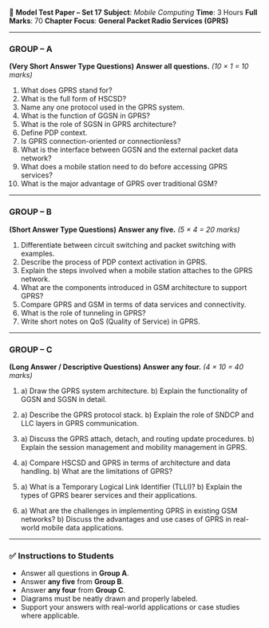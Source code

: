 📘 **Model Test Paper – Set 17**
**Subject**: *Mobile Computing*
**Time**: 3 Hours
**Full Marks**: 70
**Chapter Focus**: **General Packet Radio Services (GPRS)**

---

### **GROUP – A**

**(Very Short Answer Type Questions)**
**Answer all questions.** *(10 × 1 = 10 marks)*

1. What does GPRS stand for?
2. What is the full form of HSCSD?
3. Name any one protocol used in the GPRS system.
4. What is the function of GGSN in GPRS?
5. What is the role of SGSN in GPRS architecture?
6. Define PDP context.
7. Is GPRS connection-oriented or connectionless?
8. What is the interface between GGSN and the external packet data network?
9. What does a mobile station need to do before accessing GPRS services?
10. What is the major advantage of GPRS over traditional GSM?

---

### **GROUP – B**

**(Short Answer Type Questions)**
**Answer any five.** *(5 × 4 = 20 marks)*

1. Differentiate between circuit switching and packet switching with examples.
2. Describe the process of PDP context activation in GPRS.
3. Explain the steps involved when a mobile station attaches to the GPRS network.
4. What are the components introduced in GSM architecture to support GPRS?
5. Compare GPRS and GSM in terms of data services and connectivity.
6. What is the role of tunneling in GPRS?
7. Write short notes on QoS (Quality of Service) in GPRS.

---

### **GROUP – C**

**(Long Answer / Descriptive Questions)**
**Answer any four.** *(4 × 10 = 40 marks)*

1. a) Draw the GPRS system architecture.
   b) Explain the functionality of GGSN and SGSN in detail.

2. a) Describe the GPRS protocol stack.
   b) Explain the role of SNDCP and LLC layers in GPRS communication.

3. a) Discuss the GPRS attach, detach, and routing update procedures.
   b) Explain the session management and mobility management in GPRS.

4. a) Compare HSCSD and GPRS in terms of architecture and data handling.
   b) What are the limitations of GPRS?

5. a) What is a Temporary Logical Link Identifier (TLLI)?
   b) Explain the types of GPRS bearer services and their applications.

6. a) What are the challenges in implementing GPRS in existing GSM networks?
   b) Discuss the advantages and use cases of GPRS in real-world mobile data applications.

---

### ✅ **Instructions to Students**

* Answer all questions in **Group A**.
* Answer **any five** from **Group B**.
* Answer **any four** from **Group C**.
* Diagrams must be neatly drawn and properly labeled.
* Support your answers with real-world applications or case studies where applicable.

